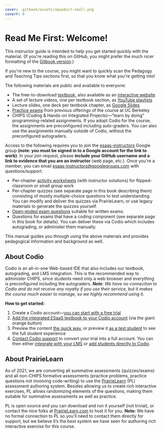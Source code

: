 ```yaml
---
cover: .gitbook/assets/aqueduct-small.png
coverY: 0
---
```


# Read Me First: Welcome!

This instructor guide is intended to help you get started quickly with the material. (If you're reading this on GitHub, you might prefer the much nicer formatting of the [Gitbook version](https://teach.saasbook.info).)

If you're new to the course, you might want to quickly scan the Pedagogy and Teaching Tips sections first, so that you know what you're getting into!

The following materials are public and available to everyone:

* The free-to-download [textbook](http://www.saasbook.info), also available as an [interactive website](https://e.saasbook.info)
* A set of lecture videos, one per textbook section, as [YouTube playlists](https://www.youtube.com/user/saasbook/playlists)
* Lecture slides, one deck per textbook chapter, as [Google Slides](https://drive.google.com/drive/folders/1YJpubP97LxvfJYLYXsq4JxQ-TQIWZO2f?usp=sharing)
* [Practice exams](https://github.com/saasbook/courseware/tree/main/practice-exams) from previous offerings of the course at UC Berkeley
* CHIPS (Coding & Hands-on Integrated Projects)—“learn by doing” programming-related assignments. If you adopt Codio for the course, the assignments are preconfigured including auto-graders. You can also use the assignments manually outside of Codio, without the preconfigured autograders.

Access to the following requires you to join the [esaas-instructors](http://groups.google.com/group/esaas-instructors) Google group **(note: you  must be signed in to a Google account for the link to work)**. In your join request, please **include your GitHub username and a link to evidence that you are an instructor** (web page, etc.). Once you're a member, you can email [esaas-instructors@googlegroups.com](mailto:esaas-instructors@googlegroups.com) with questions/support.&#x20;

* Per-chapter [activity worksheets](https://github.com/saasbook/courseware/tree/main/discussions) (with instructor solutions) for flipped-classroom or small group work
* Per-chapter quizzes (see separate page in this book describing them) consisting of mostly multiple-choice questions to test understanding. You can modify and deliver the quizzes via PrairieLearn, or use legacy materials to generate the quizzes yourself.
* [Open-ended exam questions](https://github.com/saasbook/open-response-exam-questions) suitable for written exams.
* Questions for exams that have a coding component (see separate page in this book for details). You can deliver these via Codio which includes autograding, or administer them manually.

This manual guides you through using the above materials and provides pedagogical information and background as well.

## About Codio

Codio is an all-in-one Web-based IDE that also includes our textbook, autograding, and LMS integration. This is the recommended way to administer CHIPS, since students need only a web browser and everything is preconfigured including the autograders. _**Note**: We have no connection to Codio and do not receive any royalty if you use their service, but it makes the course much easier to manage, so we highly recommend using it._

**How to get started:**

1. Create a Codio account—[you can start with a free trial](https://codio.com/esaas)
2. [Add the integrated ESaaS textbook to your Codio account](https://www.codio.com/resources/esaas) (via the giant orange button)
3. Preview the content [the quick way](https://docs.codio.com/courses/grading/#previewing-assignments), or preview it [as a test student](https://docs.codio.com/courses/classes/#test-students) to see the full student experience
4. [Contact Codio support](https://docs.codio.com/dashboard/account/#customer-technical-support) to convert your trial into a full account. You can then either [integrate with your LMS](https://docs.codio.com/courses/lti1\_0/) or [add students directly to Codio](https://docs.codio.com/courses/lti1\_0/).

## About PrairieLearn

As of 2021, we are converting all summative assessments (quizzes/exams) and all non-CHIPS formative assessments (practice problems, practice questions not involving code-writing) to use the [PrairieLearn](https://prairielearn.org) (PL) assessment authoring system. Besides allowing us to create rich interactive exercises, PL allows randomizing elements of the questions, making them suitable for summative assessments as well as practice.

PL is open source and you can download and run it yourself (not trivial), or contact the nice folks at [PrairieLearn.com](https://prairielearn.com) to host it for you. **Note:** We have no formal connection to PL so you'll need to contact them directly for support, but we believe it’s the best system we have seen for authoring rich interactive exercise for this course.
